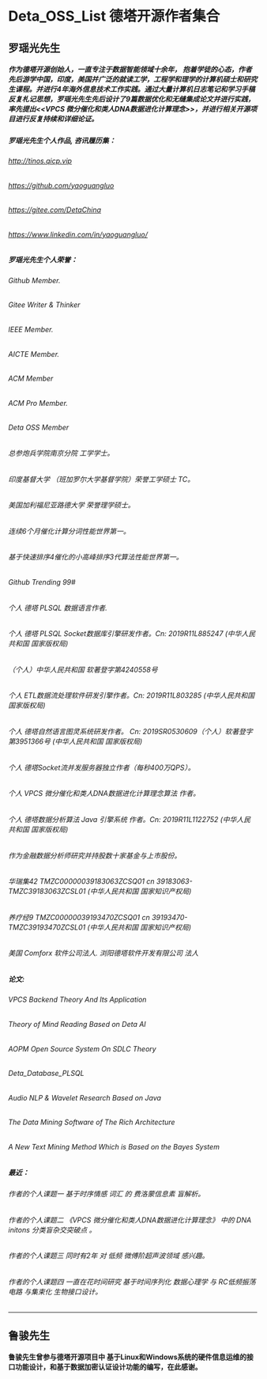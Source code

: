 # Deta_OSS_List 德塔开源作者集合

## 罗瑶光先生
##### 作为德塔开源创始人，一直专注于数据智能领域十余年， 抱着学徒的心态，作者先后游学中国，印度，美国并广泛的就读工学，工程学和理学的计算机硕士和研究生课程。并进行4年海外信息技术工作实践。通过大量计算机日志笔记和学习手稿反复札记思想，罗瑶光先生先后设计了9篇数据优化和无缝集成论文并进行实践，率先提出<<VPCS 微分催化和类人DNA数据进化计算理念>>，并进行相关开源项目进行反复持续和详细论证。
##### 罗瑶光先生个人作品, 咨讯履历集：

###### http://tinos.qicp.vip 
###### https://github.com/yaoguangluo
###### https://gitee.com/DetaChina
###### https://www.linkedin.com/in/yaoguangluo/

##### 罗瑶光先生个人荣誉：
###### Github Member.  
###### Gitee Writer & Thinker
###### IEEE Member.  
###### AICTE Member. 
###### ACM Member
###### ACM Pro Member. 
###### Deta OSS Member
###### 总参炮兵学院南京分院 工学学士。
###### 印度基督大学 （班加罗尔大学基督学院）荣誉工学硕士 TC。
###### 美国加利福尼亚路德大学 荣誉理学硕士。
###### 连续6个月催化计算分词性能世界第一。
###### 基于快速排序4催化的小高峰排序3代算法性能世界第一。
###### Github Trending 99# 
###### 个人 德塔 PLSQL 数据语言作者.
###### 个人 德塔 PLSQL Socket数据库引擎研发作者。Cn: 2019R11L885247 (中华人民共和国 国家版权局)
###### （个人）中华人民共和国 软著登字第4240558号
###### 个人 ETL数据流处理软件研发引擎作者。Cn: 2019R11L803285 (中华人民共和国 国家版权局)
###### 个人 德塔自然语言图灵系统研发作者。   Cn: 2019SR0530609（个人）软著登字第3951366号 (中华人民共和国 国家版权局)
###### 个人 德塔Socket流并发服务器独立作者（每秒400万QPS）。
###### 个人 VPCS 微分催化和类人DNA数据进化计算理念算法 作者。
###### 个人 德塔数据分析算法 Java 引擎系统 作者。Cn: 2019R11L1122752 (中华人民共和国 国家版权局)
###### 作为金融数据分析师研究并持股数十家基金与上市股份。
###### 华瑞集42 TMZC00000039183063ZCSQ01 cn 39183063-TMZC39183063ZCSL01 (中华人民共和国 国家知识产权局)
###### 养疗经9  TMZC00000039193470ZCSQ01 cn 39193470-TMZC39193470ZCSL01 (中华人民共和国 国家知识产权局)
###### 美国 Comforx 软件公司法人. 浏阳德塔软件开发有限公司 法人 

##### 论文:
###### VPCS Backend Theory And Its Application
###### Theory of Mind Reading Based on Deta AI
###### AOPM Open Source System On SDLC Theory
###### Deta_Database_PLSQL
###### Audio NLP & Wavelet Research Based on Java
###### The Data Mining Software of The Rich Architecture
###### A New Text Mining Method Which is Based on the Bayes System

##### 最近：
###### 作者的个人课题一    基于时序情感 词汇 的 费洛蒙信息素 盲解析。
###### 作者的个人课题二  《VPCS 微分催化和类人DNA数据进化计算理念》 中的 DNA initons 分类盲杂交突破点 。
###### 作者的个人课题三    同时有2年 对 低频 微傅阶超声波领域 感兴趣。 
###### 作者的个人课题四    一直在花时间研究 基于时间序列化 数据心理学 与 RC低频振荡电路 与集束化 生物接口设计。

*******************************************************************************************************************************

## 鲁骏先生

#### 鲁骏先生曾参与德塔开源项目中 基于Linux和Windows系统的硬件信息运维的接口功能设计，和基于数据加密认证设计功能的编写，在此感谢。 

